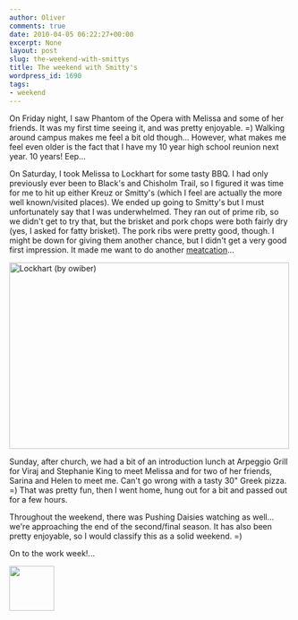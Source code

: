 ```yaml
---
author: Oliver
comments: true
date: 2010-04-05 06:22:27+00:00
excerpt: None
layout: post
slug: the-weekend-with-smittys
title: The weekend with Smitty's
wordpress_id: 1690
tags:
- weekend
---
```


On Friday night, I saw Phantom of the Opera with Melissa and some of her friends.  It was my first time seeing it, and was pretty enjoyable. =)  Walking around campus makes me feel a bit old though... However, what makes me feel even older is the fact that I have my 10 year high school reunion next year.  10 years!  Eep...

On Saturday, I took Melissa to Lockhart for some tasty BBQ.  I had only previously ever been to Black's and Chisholm Trail, so I figured it was time for me to hit up either Kreuz or Smitty's (which I feel are actually the more well known/visited places).  We ended up going to Smitty's but I must unfortunately say that I was underwhelmed.  They ran out of prime rib, so we didn't get to try that, but the brisket and pork chops were both fairly dry (yes, I asked for fatty brisket).  The pork ribs were pretty good, though.  I might be down for giving them another chance, but I didn't get a very good first impression.  It made me want to do another <a href="http://www.meatcation.com">meatcation</a>...

<a href="http://www.flickr.com/photos/owiber/4488112229/" title="Lockhart (by owiber)"><img src="https://farm3.static.flickr.com/2689/4488112229_885929d01b.jpg" title="Lockhart (by owiber)" alt="Lockhart (by owiber)" width="500" height="333" /></a>

Sunday, after church, we had a bit of an introduction lunch at Arpeggio Grill for Viraj and Stephanie King to meet Melissa and for two of her friends, Sarina and Helen to meet me.  Can't go wrong with a tasty 30" Greek pizza. =)  That was pretty fun, then I went home, hung out for a bit and passed out for a few hours.

Throughout the weekend, there was Pushing Daisies watching as well... we're approaching the end of the second/final season.  It has also been pretty enjoyable, so I would classify this as a solid weekend. =)

On to the work week!...

<a href="https://www.owiber.com/?attachment_id=1691" rel="attachment wp-att-1691"><img src="https://www.owiber.com/wp-content/uploads/2010/04/Photo-on-2010-04-05-at-01.18-80x80.jpg" alt="" title="Photo on 2010-04-05 at 01.18" width="80" height="80" class="alignnone size-thumbnail wp-image-1691" /></a>